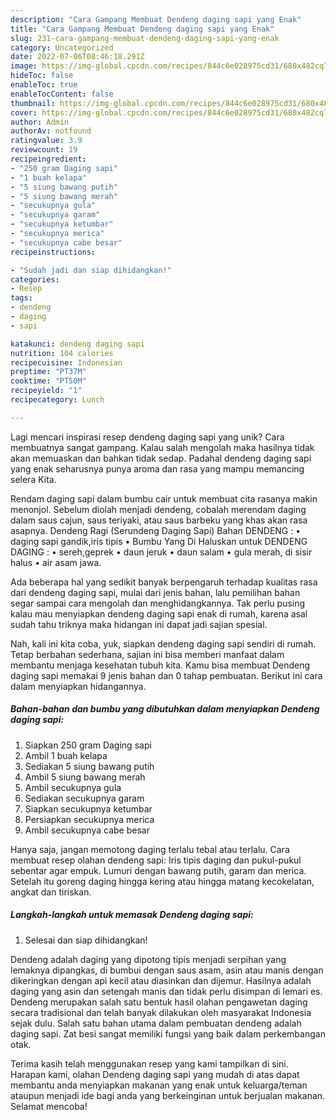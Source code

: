 ```yaml
---
description: "Cara Gampang Membuat Dendeng daging sapi yang Enak"
title: "Cara Gampang Membuat Dendeng daging sapi yang Enak"
slug: 231-cara-gampang-membuat-dendeng-daging-sapi-yang-enak
category: Uncategorized
date: 2022-07-06T08:46:18.291Z
image: https://img-global.cpcdn.com/recipes/844c6e028975cd31/680x482cq70/dendeng-daging-sapi-foto-resep-utama.jpg
hideToc: false
enableToc: true
enableTocContent: false
thumbnail: https://img-global.cpcdn.com/recipes/844c6e028975cd31/680x482cq70/dendeng-daging-sapi-foto-resep-utama.jpg
cover: https://img-global.cpcdn.com/recipes/844c6e028975cd31/680x482cq70/dendeng-daging-sapi-foto-resep-utama.jpg
author: Admin
authorAv: notfound
ratingvalue: 3.9
reviewcount: 19
recipeingredient:
- "250 gram Daging sapi"
- "1 buah kelapa"
- "5 siung bawang putih"
- "5 siung bawang merah"
- "secukupnya gula"
- "secukupnya garam"
- "secukupnya ketumbar"
- "secukupnya merica"
- "secukupnya cabe besar"
recipeinstructions:

- "Sudah jadi dan siap dihidangkan!"
categories:
- Resep
tags:
- dendeng
- daging
- sapi

katakunci: dendeng daging sapi 
nutrition: 104 calories
recipecuisine: Indonesian
preptime: "PT37M"
cooktime: "PT50M"
recipeyield: "1"
recipecategory: Lunch

---
```





Lagi mencari inspirasi resep dendeng daging sapi yang unik? Cara membuatnya sangat gampang. Kalau salah mengolah maka hasilnya tidak akan memuaskan dan bahkan tidak sedap. Padahal dendeng daging sapi yang enak seharusnya punya aroma dan rasa yang mampu memancing selera Kita.





Rendam daging sapi dalam bumbu cair untuk membuat cita rasanya makin menonjol. Sebelum diolah menjadi dendeng, cobalah merendam daging dalam saus cajun, saus teriyaki, atau saus barbeku yang khas akan rasa asapnya. Dendeng Ragi (Serundeng Daging Sapi) Bahan DENDENG : • daging sapi gandik,iris tipis • Bumbu Yang Di Haluskan untuk DENDENG DAGING : • sereh,geprek • daun jeruk • daun salam • gula merah, di sisir halus • air asam jawa.

Ada beberapa hal yang sedikit banyak berpengaruh terhadap kualitas rasa dari dendeng daging sapi, mulai dari jenis bahan, lalu pemilihan bahan segar sampai cara mengolah dan menghidangkannya. Tak perlu pusing kalau mau menyiapkan dendeng daging sapi enak di rumah, karena asal sudah tahu triknya maka hidangan ini dapat jadi sajian spesial.






Nah, kali ini kita coba, yuk, siapkan dendeng daging sapi sendiri di rumah. Tetap berbahan sederhana, sajian ini bisa memberi manfaat dalam membantu menjaga kesehatan tubuh kita. Kamu bisa membuat Dendeng daging sapi memakai 9 jenis bahan dan 0 tahap pembuatan. Berikut ini cara dalam menyiapkan hidangannya.

<!--inarticleads1-->

##### Bahan-bahan dan bumbu yang dibutuhkan dalam menyiapkan Dendeng daging sapi:

1. Siapkan 250 gram Daging sapi
1. Ambil 1 buah kelapa
1. Sediakan 5 siung bawang putih
1. Ambil 5 siung bawang merah
1. Ambil secukupnya gula
1. Sediakan secukupnya garam
1. Siapkan secukupnya ketumbar
1. Persiapkan secukupnya merica
1. Ambil secukupnya cabe besar


Hanya saja, jangan memotong daging terlalu tebal atau terlalu. Cara membuat resep olahan dendeng sapi: Iris tipis daging dan pukul-pukul sebentar agar empuk. Lumuri dengan bawang putih, garam dan merica. Setelah itu goreng daging hingga kering atau hingga matang kecokelatan, angkat dan tiriskan. 

<!--inarticleads2-->

##### Langkah-langkah untuk memasak Dendeng daging sapi:


1. Selesai dan siap dihidangkan!

Dendeng adalah daging yang dipotong tipis menjadi serpihan yang lemaknya dipangkas, di bumbui dengan saus asam, asin atau manis dengan dikeringkan dengan api kecil atau diasinkan dan dijemur. Hasilnya adalah daging yang asin dan setengah manis dan tidak perlu disimpan di lemari es. Dendeng merupakan salah satu bentuk hasil olahan pengawetan daging secara tradisional dan telah banyak dilakukan oleh masyarakat Indonesia sejak dulu. Salah satu bahan utama dalam pembuatan dendeng adalah daging sapi. Zat besi sangat memiliki fungsi yang baik dalam perkembangan otak. 

Terima kasih telah menggunakan resep yang kami tampilkan di sini. Harapan kami, olahan Dendeng daging sapi yang mudah di atas dapat membantu anda menyiapkan makanan yang enak untuk keluarga/teman ataupun menjadi ide bagi anda yang berkeinginan untuk berjualan makanan. Selamat mencoba!
